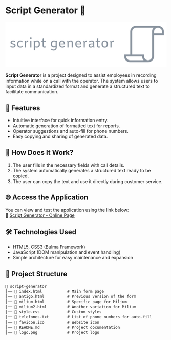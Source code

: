 # Script Generator 📜

![Script Generator Logo](logo.png)

**Script Generator** is a project designed to assist employees in recording information while on a call with the operator. The system allows users to input data in a standardized format and generate a structured text to facilitate communication.

## 📌 Features

- Intuitive interface for quick information entry.
- Automatic generation of formatted text for reports.
- Operator suggestions and auto-fill for phone numbers.
- Easy copying and sharing of generated data.

## 🚀 How Does It Work?

1. The user fills in the necessary fields with call details.
2. The system automatically generates a structured text ready to be copied.
3. The user can copy the text and use it directly during customer service.

## 🌐 Access the Application

You can view and test the application using the link below:  
🔗 [Script Generator - Online Page](https://wesleylubke.github.io/teste/)

## 🛠 Technologies Used

- HTML5, CSS3 (Bulma Framework)
- JavaScript (DOM manipulation and event handling)
- Simple architecture for easy maintenance and expansion

## 📂 Project Structure


```
📁 script-generator  
│── 📄 index.html           # Main form page  
│── 📄 antigo.html          # Previous version of the form  
│── 📄 milium.html          # Specific page for Milium  
│── 📄 milium2.html         # Another variation for Milium  
│── 📄 style.css            # Custom styles  
│── 📄 telefones.txt        # List of phone numbers for auto-fill  
│── 📄 favicon.ico          # Website icon  
│── 📄 README.md            # Project documentation  
│── 📄 logo.png             # Project logo  
```

